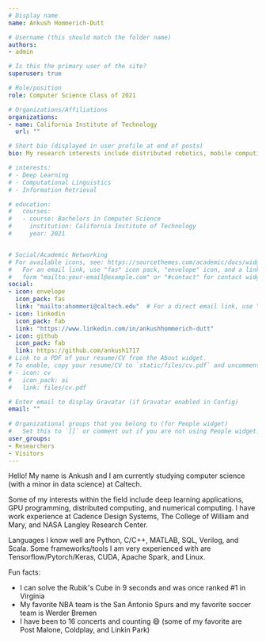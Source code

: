 ```yaml
---
# Display name
name: Ankush Hommerich-Dutt

# Username (this should match the folder name)
authors:
- admin

# Is this the primary user of the site?
superuser: true

# Role/position
role: Computer Science Class of 2021

# Organizations/Affiliations
organizations:
- name: California Institute of Technology
  url: ""

# Short bio (displayed in user profile at end of posts)
bio: My research interests include distributed robotics, mobile computing and programmable matter.

# interests:
# - Deep Learning
# - Computational Linguistics
# - Information Retrieval

# education:
#   courses:
#   - course: Bachelors in Computer Science
#     institution: California Institute of Technology
#     year: 2021


# Social/Academic Networking
# For available icons, see: https://sourcethemes.com/academic/docs/widgets/#icons
#   For an email link, use "fas" icon pack, "envelope" icon, and a link in the
#   form "mailto:your-email@example.com" or "#contact" for contact widget.
social:
- icon: envelope
  icon_pack: fas
  link: "mailto:ahommeri@caltech.edu"  # For a direct email link, use "mailto:test@example.org".
- icon: linkedin
  icon_pack: fab
  link: "https://www.linkedin.com/in/ankushhommerich-dutt"
- icon: github
  icon_pack: fab
  link: https://github.com/ankush1717
# Link to a PDF of your resume/CV from the About widget.
# To enable, copy your resume/CV to `static/files/cv.pdf` and uncomment the lines below.  
# - icon: cv
#   icon_pack: ai
#   link: files/cv.pdf

# Enter email to display Gravatar (if Gravatar enabled in Config)
email: ""
  
# Organizational groups that you belong to (for People widget)
#   Set this to `[]` or comment out if you are not using People widget.  
user_groups:
- Researchers
- Visitors
---
```


Hello! My name is Ankush and I am currently studying computer science (with a minor 
in data science) at Caltech.

Some of my interests within the field include deep learning applications, GPU programming, distributed computing, and numerical computing. I have work experience at Cadence Design Systems, The College of William and Mary,
and NASA Langley Research Center.

Languages I know well are Python, C/C++, MATLAB, SQL, Verilog, and Scala. Some 
frameworks/tools I am very experienced with are Tensorflow/Pytorch/Keras, CUDA, Apache Spark, and Linux.

Fun facts:

*  I can solve the Rubik's Cube in 9 seconds and was once ranked #1 in Virginia
*  My favorite NBA team is the San Antonio Spurs and my favorite soccer team is Werder Bremen
*  I have been to 16 concerts and counting :smile: (some of my favorite are Post Malone, Coldplay, and Linkin Park)

